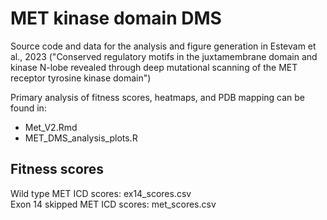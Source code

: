 # MET kinase domain DMS

Source code and data for the analysis and figure generation in Estevam et al., 2023 ("Conserved regulatory motifs in the juxtamembrane domain and kinase N-lobe revealed through deep mutational scanning of the MET receptor tyrosine kinase domain") 

  Primary analysis of fitness scores, heatmaps, and PDB mapping can be found in:
  * Met_V2.Rmd
  * MET_DMS_analysis_plots.R 

## Fitness scores 
  Wild type MET ICD scores: ex14_scores.csv  
  Exon 14 skipped MET ICD scores: met_scores.csv 
